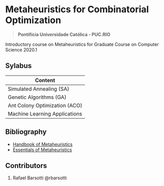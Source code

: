 # Metaheuristics for Combinatorial Optimization
> **Pontifícia Universidade Católica - PUC.RIO**

Introductory course on Metaheuristics for Graduate Course on Computer Science 2020.1

## Sylabus

| Content    |
| ---------- | 
| Simulated Annealing (SA) | 
| Genetic Algorithms (GA) |
| Ant Colony Optimization (ACO) |
| Machine Learning Applications|

## Bibliography

- [Handbook of Metaheuristics](https://link.springer.com/book/10.1007/978-1-4419-1665-5)
- [Essentials of Metaheuristics](https://cs.gmu.edu/~sean/book/metaheuristics/)

## Contributors
1. Rafael Barsotti  @rbarsotti